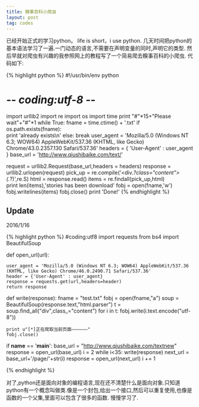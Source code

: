 ```yaml
---
title: 糗事百科小爬虫
layout: post
tag: codes
---
```


已经开始正式的学习python。
life is short，i use python.
几天时间把python的基本语法学习了一遍.一门动态的语言,不需要在声明变量的同时,声明它的类型.
然后早就对爬虫有兴趣的我参照网上的教程写了一个简易爬去糗事百科的小爬虫.
代码如下:

{% highlight python %}
#!/usr/bin/env python
# -*- coding:utf-8 -*-
import urllib2
import re
import os
import time
print "#"*15+"Please wait"+"#"*1
while True:
    fname = time.ctime() + '.txt'
	if os.path.exists(fname):          
		print 'already exists\n'
	else:
		break
user_agent = 'Mozilla/5.0 (Windows NT 6.3; WOW64) AppleWebKit/537.36 (KHTML, like Gecko) Chrome/43.0.2357.130 Safari/537.36'
headers = { 'User-Agent' : user_agent }
base_url = 'http://www.qiushibaike.com/text/' 

request = urllib2.Request(base_url,headers = headers)
response = urllib2.urlopen(request)
pick_up = re.compile('<div.*?class="content">(.*?)</div>',re.S)
html = response.read()
items = re.findall(pick_up,html)	
print len(items),'stories has been download'
fobj = open(fname,'w')
fobj.writelines(items)
fobj.close()
print 'Done!'
{% endhighlight %}

<h2>Update</h2>

2016/1/16

{% highlight python %}
#coding:utf8
import requests
from bs4 import BeautifulSoup

def open_url(url):
	
	user_agent = 'Mozilla/5.0 (Windows NT 6.3; WOW64) AppleWebKit/537.36 (KHTML, like Gecko) Chrome/46.0.2490.71 Safari/537.36'
	header = {'User-Agent' : user_agent}
	response = requests.get(url,headers=header)
	return response

def write(response):
	fname = "test.txt"
	fobj = open(fname,"a")
	soup = BeautifulSoup(response.text,"html.parser")
	t = soup.find_all("div",class_="content")
	for i in t:
		fobj.write(i.text.encode("utf-8"))

	print u"[*]正在爬取当前页面——————"
	fobj.close()

if __name__ == '__main__':
	base_url = "http://www.qiushibaike.com/textnew"
	response = open_url(base_url)
	i = 2
	while i<35:
		write(response)
		next_url = base_url+'/page/'+str(i)
		response = open_url(next_url)
		i += 1

{% endhighlight %}

对了,python还是面向对象的编程语言,现在还不清楚什么是面向对象.只知道python有一个概念叫做类.像是一个封包,给出一个接口,然后可以重复使用,也像是函数的一个父集,里面可以包含了很多的函数.
慢慢学习了.
